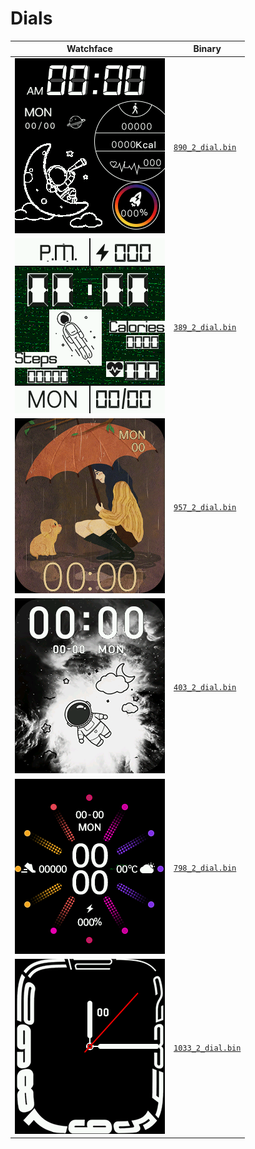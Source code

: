 # Dials 

 | Watchface | Binary |  
 | -- | -- |  
 | ![watchface](890_2_dial.png?raw=true "watchface") | [`890_2_dial.bin`](https://github.com/fbiego/watch-face-wearfit/raw/main/dials/others/890_2_dial.bin) |  
 | ![watchface](389_2_dial.png?raw=true "watchface") | [`389_2_dial.bin`](https://github.com/fbiego/watch-face-wearfit/raw/main/dials/others/389_2_dial.bin) |  
 | ![watchface](957_2_dial.png?raw=true "watchface") | [`957_2_dial.bin`](https://github.com/fbiego/watch-face-wearfit/raw/main/dials/others/957_2_dial.bin) |  
 | ![watchface](403_2_dial.png?raw=true "watchface") | [`403_2_dial.bin`](https://github.com/fbiego/watch-face-wearfit/raw/main/dials/others/403_2_dial.bin) |  
 | ![watchface](798_2_dial.png?raw=true "watchface") | [`798_2_dial.bin`](https://github.com/fbiego/watch-face-wearfit/raw/main/dials/others/798_2_dial.bin) |  
 | ![watchface](1033_2_dial.png?raw=true "watchface") | [`1033_2_dial.bin`](https://github.com/fbiego/watch-face-wearfit/raw/main/dials/others/1033_2_dial.bin) |
